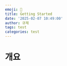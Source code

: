 ```yaml
---
emoji: 🧢
title: Getting Started
date: '2025-02-07 10:49:00'
author: 규제
tags: test
categories: test
---
```


# 개요